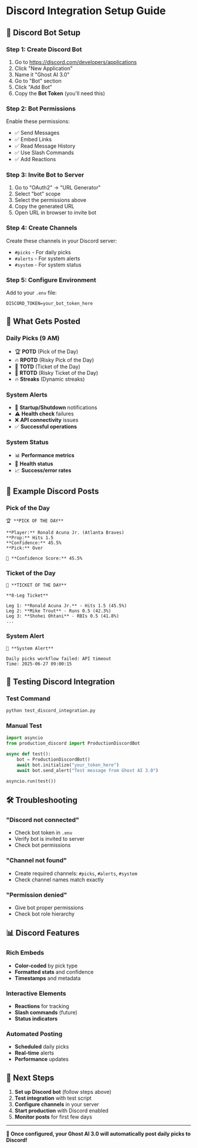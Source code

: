 # Discord Integration Setup Guide

## 🤖 Discord Bot Setup

### Step 1: Create Discord Bot
1. Go to https://discord.com/developers/applications
2. Click "New Application"
3. Name it "Ghost AI 3.0"
4. Go to "Bot" section
5. Click "Add Bot"
6. Copy the **Bot Token** (you'll need this)

### Step 2: Bot Permissions
Enable these permissions:
- ✅ Send Messages
- ✅ Embed Links
- ✅ Read Message History
- ✅ Use Slash Commands
- ✅ Add Reactions

### Step 3: Invite Bot to Server
1. Go to "OAuth2" → "URL Generator"
2. Select "bot" scope
3. Select the permissions above
4. Copy the generated URL
5. Open URL in browser to invite bot

### Step 4: Create Channels
Create these channels in your Discord server:
- `#picks` - For daily picks
- `#alerts` - For system alerts  
- `#system` - For system status

### Step 5: Configure Environment
Add to your `.env` file:
```env
DISCORD_TOKEN=your_bot_token_here
```

## 📢 What Gets Posted

### Daily Picks (9 AM)
- 🏆 **POTD** (Pick of the Day)
- 🔥 **RPOTD** (Risky Pick of the Day)
- 🎯 **TOTD** (Ticket of the Day)
- 💎 **RTOTD** (Risky Ticket of the Day)
- 🔥 **Streaks** (Dynamic streaks)

### System Alerts
- 🚨 **Startup/Shutdown** notifications
- ⚠️ **Health check** failures
- ❌ **API connectivity** issues
- ✅ **Successful operations**

### System Status
- 📊 **Performance metrics**
- 🏥 **Health status**
- 📈 **Success/error rates**

## 🎯 Example Discord Posts

### Pick of the Day
```
🏆 **PICK OF THE DAY**

**Player:** Ronald Acuna Jr. (Atlanta Braves)
**Prop:** Hits 1.5
**Confidence:** 45.5%
**Pick:** Over

🎯 **Confidence Score:** 45.5%
```

### Ticket of the Day
```
🎯 **TICKET OF THE DAY**

**8-Leg Ticket**

Leg 1: **Ronald Acuna Jr.** - Hits 1.5 (45.5%)
Leg 2: **Mike Trout** - Runs 0.5 (42.3%)
Leg 3: **Shohei Ohtani** - RBIs 0.5 (41.8%)
...
```

### System Alert
```
🚨 **System Alert**

Daily picks workflow failed: API timeout
Time: 2025-06-27 09:00:15
```

## 🔧 Testing Discord Integration

### Test Command
```bash
python test_discord_integration.py
```

### Manual Test
```python
import asyncio
from production_discord import ProductionDiscordBot

async def test():
    bot = ProductionDiscordBot()
    await bot.initialize("your_token_here")
    await bot.send_alert("Test message from Ghost AI 3.0")

asyncio.run(test())
```

## 🛠️ Troubleshooting

### "Discord not connected"
- Check bot token in `.env`
- Verify bot is invited to server
- Check bot permissions

### "Channel not found"
- Create required channels: `#picks`, `#alerts`, `#system`
- Check channel names match exactly

### "Permission denied"
- Give bot proper permissions
- Check bot role hierarchy

## 📊 Discord Features

### Rich Embeds
- **Color-coded** by pick type
- **Formatted stats** and confidence
- **Timestamps** and metadata

### Interactive Elements
- **Reactions** for tracking
- **Slash commands** (future)
- **Status indicators**

### Automated Posting
- **Scheduled** daily picks
- **Real-time** alerts
- **Performance** updates

## 🎯 Next Steps

1. **Set up Discord bot** (follow steps above)
2. **Test integration** with test script
3. **Configure channels** in your server
4. **Start production** with Discord enabled
5. **Monitor posts** for first few days

---

**🎉 Once configured, your Ghost AI 3.0 will automatically post daily picks to Discord!** 